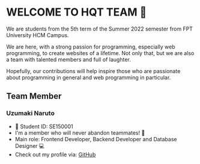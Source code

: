 # WELCOME TO HQT TEAM :wave:

We are students from the 5th term of the Summer 2022 semester from FPT University HCM Campus. 

We are here, with a strong passion for programming, especially web programming, to create websites of a lifetime. Not only that, but we are also a team with talented members and full of laughter. 

Hopefully, our contributions will help inspire those who are passionate about programming in general and web programming in particular.

## Team Member

### Uzumaki Naruto
- :bookmark: Student ID: SE150001
- I'm a member who will never abandon teammates! :100:
- Main role: Frontend Developer, Backend Developer and Database Designer :computer:
- Check out my profile via: [GitHub](https://github.com/naruto)